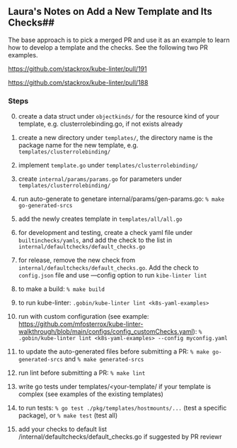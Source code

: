 
## Laura's Notes on Add a New Template and Its Checks##

The base approach is to pick a merged PR and use it as an example to learn how to develop a template and the checks. See the following two PR examples.

https://github.com/stackrox/kube-linter/pull/191

https://github.com/stackrox/kube-linter/pull/188

### Steps ###

0. create a data struct under `objectkinds/` for the resource kind of your template, e.g. clusterrolebinding.go, if not exists already
1. create a new directory under `templates/`, the directory name is the package name for the new template, e.g. `templates/clusterrolebinding/` 
2. implement `template.go` under `templates/clusterrolebinding/`
3. create `internal/params/params.go` for parameters under `templates/clusterrolebinding/`
4. run auto-generate to genetare internal/params/gen-params.go: 
	`% make go-generated-srcs`
5. add the newly creates template in `templates/all/all.go`
6. for development and testing, create a check yaml file under `builtinchecks/yamls`, and add the check to the list in `internal/defaultchecks/default_checks.go`
7. for release, remove the new check from `internal/defaultchecks/default_checks.go`. Add the check to `config.json` file and use —config option to run `kibe-linter lint`

8. to make a build: `% make build`
9. to run kube-linter: `.gobin/kube-linter lint <k8s-yaml-examples>`
	 
10. run with custom configuration (see example: https://github.com/mfosterrox/kube-linter-walkthrough/blob/main/configs/config_customChecks.yaml): 
  `% .gobin/kube-linter lint <k8s-yaml-examples> --config myconfig.yaml`

11. to update the auto-generated files before submitting a PR: `% make go-generated-srcs` and `% make generated-srcs`
  
12. run lint before submitting a PR: `% make lint`

13. write go tests under templates/<your-template/ if your template is complex (see examples of the existing templates)
14. to run tests: `% go test ./pkg/templates/hostmounts/...` (test a specific package), or `% make test` (test all)

15. add your checks to default list /internal/defaultchecks/default_checks.go if suggested by PR reviewr


